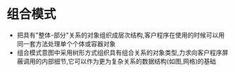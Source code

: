 # 组合模式
- 把具有"整体-部分"关系的对象组织成层次结构,客户程序在使用的时候可以用同一套方法处理单个个体或容器对象
- 组合模式意图中采用树形方式组织具有组合关系的对象类型,力求向客户程序屏蔽调用的内部细节,它可以作为更为复杂关系的数据结构(如图,网格)的基础
